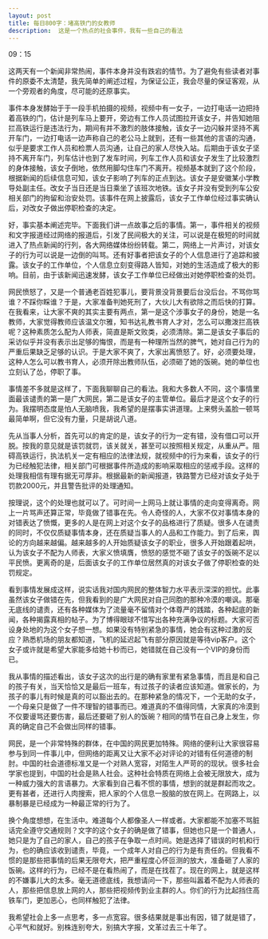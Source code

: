 ```yaml
---
layout: post
title: 每日800字：堵高铁门的女教师
description:  这是一个热点的社会事件，我有一些自己的看法
---
```

09：15

这两天有一个新闻非常热闹，事件本身并没有跌宕的情节。为了避免有些读者对事件的原委不太清楚，我先简单的阐述过程，为保证公正，我会尽量的保证客观，从一个旁观者的角度，尽可能的还原事实。

事件本身发酵始于于一段手机拍摄的视频，视频中有一女子，一边打电话一边把持着高铁的门，估计是列车马上要开，旁边有工作人员试图拉开该女子，并告知她阻拦高铁运行是违法行为，期间有并不激烈的肢体接触，该女子一边闪躲并坚持不离开车门，一边打电话一边声称自己的老公马上就到，还有一些其他的言语的沟通，似乎是要求工作人员和检票人员沟通，让自己的家人尽快入站。后期由于该女子坚持不离开车门，列车估计也到了发车时间，列车工作人员和该女子发生了比较激烈的身体接触，该女子倒地，依然用脚勾住车门不离开。视频基本就到了这个阶段，根据新闻的后续信息可知，该女子影响了列车的正点到达。该女子是安徽某小学教导处副主任。改女子当日还是当日乘坐了该班次地铁。该女子并没有受到列车公安相关部门的拘留和治安处罚。该事件在网上披露后，该女子工作单位经过事实确认后，对改女子做出停职检查的决定。

好，事实基本阐述完毕。下面我们讲一点故事之后的事情。第一，事件相关的视频和文字报道经过网络的报道后，引发了民间极大的关注，可以说是在极短的时间就进入了热点新闻的行列，各大网络媒体纷纷转载。第二，网络上一片声讨，对该女子的行为可以说是一边倒的叫骂。还有好事者把该女子的个人信息进行了追踪和披露。该女子的工作单位，个人信息立刻变得路人皆知，对她的生活造成了极大的影响。目前，由于该新闻迅速发酵，该女子工作单位已经做出对她停职检查的处罚。

网民愤怒了，又是一个普通老百姓犯事儿，要背景没背景要后台没后台。不骂你骂谁？不踩你睬谁？于是，大家准备判她死刑了，大伙儿大有欲除之而后快的打算。在我看来，让大家不爽的其实主要有两点，第一是这个涉事女子的身份，她是一名教师，大家觉得教师应该温文尔雅，知书达礼教书育人才对，怎么可以撒泼拦高铁呢？这种素质怎么配为人师表，简直是斯文败类，必须清除。第二是该女子事后的采访似乎并没有表示出足够的悔恨，而是有一种理所当然的脾气，她对自己行为的严重后果缺乏足够的认识。于是大家不爽了，大家出离愤怒了。好，必须要处理，这种人怎么可以教书育人，必须开除出教师队伍，必须砸了她的饭碗。她的单位也立刻认了怂，停职了事。

事情差不多就是这样了，下面我聊聊自己的看法。我和大多数人不同，这个事情里面最该谴责的第一是广大网民，第二是该女子的主管单位。最后才是这个女子的行为。我摆明态度是怕人无脑喷我，我希望的是摆事实讲道理。上来劈头盖脸一顿骂最简单啊，但它没有力量，只是胡说八道。

先从当事人分析，首先可以的肯定的是，该女子的行为一定有错，没有借口可以开脱。按我的意见就是该罚就罚，该关就关，甚至可以按照相关规定，从重从严。阻碍高铁运行，执法机关一定有相应的法律法规，就视频中的行为来看，该女子的行为已经触犯法律，相关部门可根据事件所造成的影响采取相应的惩戒手段。这样的处理我相信有理有据无可厚非。根据最新的新闻报道，铁路警方已经对该女子处于罚款2000元，并且警告批评的处理通知。

按理说，这个的处理也就可以了。可时间一上网马上就让事情的走向变得离奇。网上一片骂声还算正常，毕竟做了错事在先。令人奇怪的人，大家不仅对事情本身的对错表达了愤慨，更多的人是在网上对这个女子的品格进行了质疑。很多人在谴责的同时，不仅仅质疑事情本身，还在质疑当事人的人品和工作能力。到了后来，舆论的方向越来越偏。越来越多的人开始质疑该女子的职业，很多人开始跟着起哄，认为该女子不配为人师表，大家义愤填膺，愤怒的感觉不砸了该女子的饭碗不足以平民愤。更离奇的是，后面该女子的工作单位居然真的对该女子做了停职检查的处罚规定。

看到事情发展成这样，说实话我对国内网民的整体智力水平表示深深的担忧。此事虽然该女子做错在先，但我看到的是广大网民对自己同胞的那种冷漠的嘲讽。那毫无底线的谴责，还有各种媒体为了流量毫不留情对个体尊严的践踏，各种起底的新闻，各种揭露真相的帖子。为了博得眼球不惜写出各种充满争议的标题。大家可否设身处地的为这个女子想一想。如果没有特别紧急的事情，她会有这种过激的反应？熟悉机场的朋友都知道，飞机的延迟起飞有部分原因就是等待vip客户。这个女子或许就是希望大家能多给她十秒而已，她错就在自己没有一个VIP的身份而已。

我从事情的描述看出，该女子这次的出行是的确有家里有紧急事情，而且是和自己的孩子有关，当天恰恰又是最后一班车，有过孩子的读者应该知道。做家长的，为孩子的事儿有时候是真的可以豁出去的。在那种紧急的情况下，一个无助的女子，一个母亲只是做了一件不理智的错事而已。难道真的不值得同情，大家真的冷漠到不仅要谩骂还要伤害，最后还要砸了别人的饭碗？相同的情节在自己身上发生，你真的确定自己不会做出同样的错事。

网民，是一个非常特殊的群体，在中国的网民更加特殊。网络的便利让大家很容易参与到同一件事儿中，但网络的距离又让大家不必对评论的对错有任何道德的制肘。中国的社会道德标准又是一个对熟人宽容，对陌生人严苛的的现状。很多社会学家也提到，中国的社会是熟人社会。这种社会特质在网络上会被无限放大，成为一种威力强大的言语暴力。大家看到自己看不惯的事情，想到的就是群起而攻之。更有甚者，还进行人肉搜索，把人家的个人信息一股脑的放在网上。在网路上，以暴制暴是已经成为一种最正常的行为了。

换个角度想想，在生活中。难道每个人都像圣人一样或者。大家都能不加塞不骂脏话完全遵守交通规则？文字的这个女子的确是做了错事，但她也只是一个普通人，她只是为了自己的家人，自己的孩子在争取一点时间。她是选择了错误的时机和行为，也的确应该收到谴责，毕竟，一个成年人对自己的行为是有责任的。但我看不惯的是那些把事情的后果无限夸大，把严重程度心怀叵测的放大，准备砸了人家的饭碗。这样的行为，已经不是在看热闹了，而是在找茬了。现在的网上，就是这样的不嫌事儿大的太多。毫无道德底线，我想请问一下，那些叫嚣着不配为人师表的人，那些把信息放上网的人，那些把视频传到业主群的人。你们的行为比起挡住高铁车门，更加恶心，也同样触犯了法律。

我希望社会上多一点思考，多一点宽容。很多结果就是事出有因，错了就是错了，心平气和就好。别株连别夸大，别搞大字报，文革过去三十年了。











